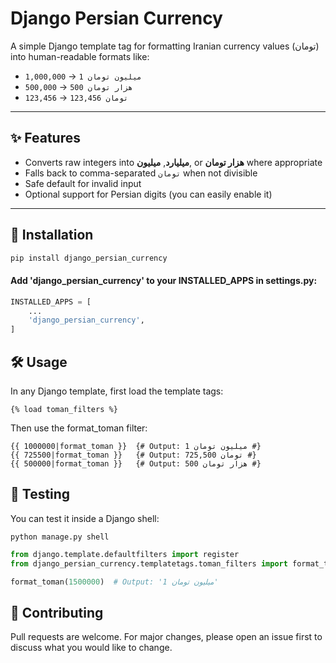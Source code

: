 # Django Persian Currency

A simple Django template tag for formatting Iranian currency values (تومان) into human-readable formats like:

- `1,000,000` → `1 میلیون تومان`
- `500,000` → `500 هزار تومان`
- `123,456` → `123,456 تومان`

---

## ✨ Features

- Converts raw integers into **میلیارد**, **میلیون**, or **هزار تومان** where appropriate
- Falls back to comma-separated `تومان` when not divisible
- Safe default for invalid input
- Optional support for Persian digits (you can easily enable it)

---

## 🚀 Installation

```bash
pip install django_persian_currency
```

#### Add 'django_persian_currency' to your INSTALLED_APPS in settings.py:

```python
INSTALLED_APPS = [
    ...
    'django_persian_currency',
]
```

## 🛠 Usage

In any Django template, first load the template tags:

```
{% load toman_filters %}
```

Then use the format_toman filter:

```
{{ 1000000|format_toman }}  {# Output: 1 میلیون تومان #}
{{ 725500|format_toman }}   {# Output: 725,500 تومان #}
{{ 500000|format_toman }}   {# Output: 500 هزار تومان #}
```

## 🧪 Testing
You can test it inside a Django shell:

```
python manage.py shell
```

```python
from django.template.defaultfilters import register
from django_persian_currency.templatetags.toman_filters import format_toman

format_toman(1500000)  # Output: '1 میلیون تومان'
```

## 🤝 Contributing
Pull requests are welcome. For major changes, please open an issue first to discuss what you would like to change.